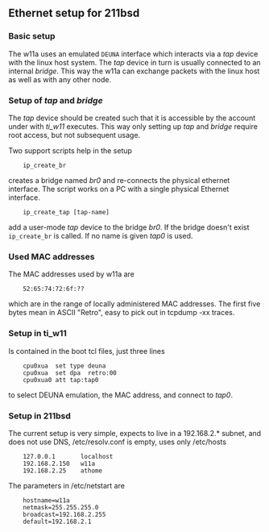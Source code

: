 ## Ethernet setup for 211bsd

### Basic setup
The w11a uses an emulated `DEUNA` interface which interacts via a _tap_
device with the linux host system. The _tap_ device in turn is usually
connected to an internal _bridge_. This way the w11a can exchange packets
with the linux host as well as with any other node.

### Setup of _tap_ and _bridge_
The _tap_ device should be created such that it is accessible by the
account under with _ti_w11_ executes. This way only setting up _tap_
and _bridge_ require root access, but not subsequent usage.

Two support scripts help in the setup
```
    ip_create_br
```

creates a bridge named _br0_ and re-connects the physical ethernet interface.
The script works on a PC with a single physical Ethernet interface.
```
    ip_create_tap [tap-name]
```

add a user-mode _tap_ device to the bridge _br0_. If the bridge doesn't exist
`ip_create_br` is called. If no name is given _tap0_ is used.

### Used MAC addresses
The MAC addresses used by w11a are
```
    52:65:74:72:6f:??
```

which are in the range of locally administered MAC addresses. The first
five bytes mean in ASCII "Retro", easy to pick out in tcpdump -xx traces.

### Setup in ti_w11
Is contained in the boot tcl files, just three lines
```
    cpu0xua  set type deuna
    cpu0xua  set dpa  retro:00
    cpu0xua0 att tap:tap0
```

to select DEUNA emulation, the MAC address, and connect to _tap0_.

### Setup in 211bsd
The current setup is very simple, expects to live in a 192.168.2.* subnet,
and does not use DNS, /etc/resolv.conf is empty, uses only /etc/hosts
```
    127.0.0.1       localhost
    192.168.2.150   w11a
    192.168.2.25    athome
```

The parameters in /etc/netstart are
```
    hostname=w11a
    netmask=255.255.255.0
    broadcast=192.168.2.255
    default=192.168.2.1
```

